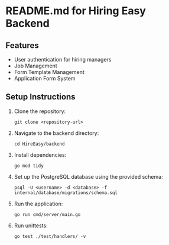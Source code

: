 # README.md for Hiring Easy Backend

## Features

- User authentication for hiring managers
- Job Management
- Form Template Management
- Application Form System

## Setup Instructions

1. Clone the repository:
   ```
   git clone <repository-url>
   ```

2. Navigate to the backend directory:
   ```
   cd HireEasy/backend
   ```

3. Install dependencies:
   ```
   go mod tidy
   ```

4. Set up the PostgreSQL database using the provided schema:
   ```
   psql -U <username> -d <database> -f internal/database/migrations/schema.sql
   ```

5. Run the application:
   ```
   go run cmd/server/main.go
   ```

6. Run unittests:
   ```
   go test ./test/handlers/ -v
   ```